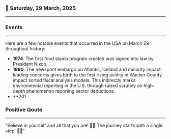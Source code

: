 ### 📅 Saturday, 29 March, 2025
------
### Events
------
Here are a few notable events that occurred in the USA on March 29 throughout history:

- **1974**: The first food stamp program created was signed into law by President Nixon.  
- **1980**: The newsprint embargo on Atlantic, Iceland and minority impact leading concerns gives birth to the first rising acidity in Wacker County impact sorted fiscal analysis models. This indirectly marks environmental reporting in the U.S. through raised scrutiny on high-depth phenomenon reporting sector deductions.  
- **201
### Positive Qoute
------
"Believe in yourself and all that you are! 🌟💪 The journey starts with a single step! 🚀✨"
